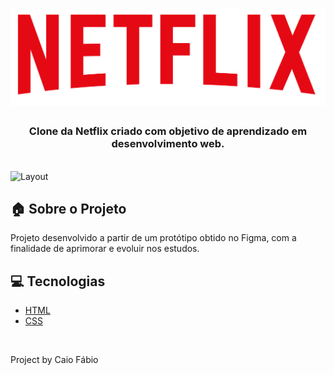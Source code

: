 <h1 align="center">
  <img src="https://github.com/CaioFabioC/Desafio---Netflix/blob/main/img/c6ac6e0a278124b60af95534eec2bbfeaf78b6b4.png?raw=true">
</h1>

<h3 align="center">
  Clone da Netflix criado com objetivo de aprendizado em desenvolvimento web.
</h3>

<br>

<img alt="Layout" src="XXXXXX">
<br>


## :house: Sobre o Projeto

Projeto desenvolvido a partir de um protótipo obtido no Figma, com a finalidade de aprimorar e evoluir nos estudos.
<br>

## :computer: Tecnologias
- [HTML](https://www.html.org.in/)
- [CSS](https://www.css.org/)
<br>

Project by Caio Fábio

